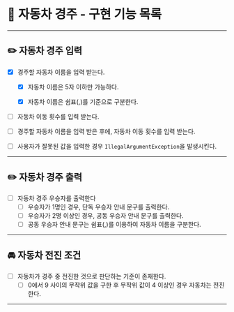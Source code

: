 # 📌 자동차 경주 - 구현 기능 목록

---

## ✏️ 자동차 경주 입력

- [x] 경주할 자동차 이름을 입력 받는다.
    - [x] 자동차 이름은 5자 이하만 가능하다.
    - [x] 자동차 이름은 쉼표(,)를 기준으로 구분한다.


- [ ] 자동차 이동 횟수를 입력 받는다.


- [ ] 경주할 자동차 이름을 입력 받은 후에, 자동차 이동 횟수를 입력 받는다.


- [ ] 사용자가 잘못된 값을 입력한 경우 `IllegalArgumentException`을 발생시킨다.

---

## ✏️ 자동차 경주 출력
- [ ] 자동차 경주 우승자를 출력한다
    - [ ] 우승자가 1명인 경우, 단독 우승자 안내 문구를 출력한다.
    - [ ] 우승자가 2명 이상인 경우, 공동 우승자 안내 문구를 출력한다.
    - [ ] 공동 우승자 안내 문구는 쉼표(,)를 이용하여 자동차 이름을 구분한다.

---

## 🚘 자동차 전진 조건
- [ ] 자동차가 경주 중 전진한 것으로 판단하는 기준이 존재한다.
    - [ ] 0에서 9 사이의 무작위 값을 구한 후 무작위 값이 4 이상인 경우 자동차는 전진한다.

---
